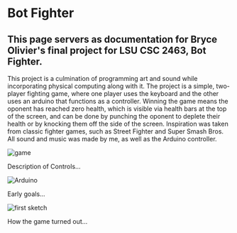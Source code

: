 # Bot Fighter
## This page servers as documentation for Bryce Olivier's final project for LSU CSC 2463, Bot Fighter.

This project is a culmination of programming art and sound while incorporating physical computing along with it. The project is a simple, two-player fighting game, where one player uses the keyboard and the other uses an arduino that functions as a controller. Winning the game means the oponent has reached zero health, which is visible via health bars at the top of the screen, and can be done by punching the oponent to deplete their health or by knocking them off the side of the screen. Inspiration was taken from classic fighter games, such as Street Fighter and Super Smash Bros. All sound and music was made by me, as well as the Arduino controller.

![game](https://github.com/Brythe40/Brythe40.github.io/assets/113539993/3fbcb3a3-1ae4-4880-bb2f-a33b59be1ac2)


Description of Controls...


![Arduino](https://github.com/Brythe40/Brythe40.github.io/assets/113539993/9c4d6e48-4d19-4c38-9ea1-611384db0b3f)



Early goals...

![first sketch](https://github.com/Brythe40/Brythe40.github.io/assets/113539993/53c18823-7e51-45e2-917a-ab1ebabafb43)


How the game turned out...
